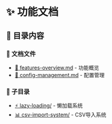 # ✨ 功能文档

## 📂 目录内容

### 📄 文档文件
- [📖 features-overview.md](features-overview.md) - 功能概览
- [🔧 config-management.md](config-management.md) - 配置管理

### 📁 子目录
- [⚡ lazy-loading/](lazy-loading/) - 懒加载系统
- [📊 csv-import-system/](csv-import-system/) - CSV导入系统
